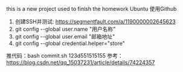 this is a new project used to finish the homework
Ubuntu 使用Github
1. 创建SSH并测试: https://segmentfault.com/a/1190000002645623
2. git config --global user.name  "用户名称"
3. git config --global user.email "邮箱地址"
4. git config --global credential.helper="store"

推代码：bash commit.sh
123d551515155
参考：https://blog.csdn.net/qq_15037231/article/details/74224357

